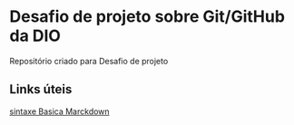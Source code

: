 # Desafio de projeto sobre Git/GitHub da DIO
Repositório criado para Desafio de projeto
## Links úteis
[sintaxe Basica Marckdown](https://markdown.net.br/sintaxe-basica/)
